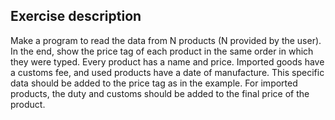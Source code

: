 ## Exercise description

Make a program to read the data from N products (N provided by the user). In the end, show the price tag of each product in the same order in which they were typed. Every product has a name and price. Imported goods have a customs fee, and used products have a date of manufacture. This specific data should be added to the price tag as in the example. For imported products, the duty and customs should be added to the final price of the product.